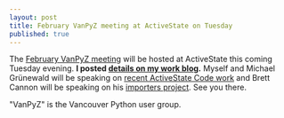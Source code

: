 ```yaml
---
layout: post
title: February VanPyZ meeting at ActiveState on Tuesday
published: true
---
```


The [February VanPyZ meeting](http://wiki.python.org/moin/VanPyZ#NextEvent) will be hosted at ActiveState this coming Tuesday evening. **I posted [details on my work blog](http://blogs.activestate.com/2010/01/vanpyz-vancouver-python-user-group-tuesday-at-activestate/).** Myself and Michael Grünewald will be speaking on [recent ActiveState Code work](http://code3.activestate.com) and Brett Cannon will be speaking on his [importers project](http://code.google.com/p/importers/).  See you there.

"VanPyZ" is the Vancouver Python user group.

